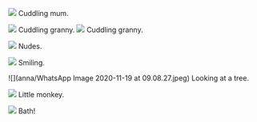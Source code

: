 ![](anna/signal-2020-09-23-084107.jpeg) Cuddling mum.

![](anna/granny.jpeg) Cuddling granny.
![](anna/granny2.jpeg) Cuddling granny.

![](anna/nudes.jpeg) Nudes.

![](anna/anna.jpeg) Smiling.

![](anna/WhatsApp Image 2020-11-19 at 09.08.27.jpeg) Looking at a tree.


![](anna/monkey.jpeg) Little monkey.

![](anna/bath.jpeg) Bath!

 